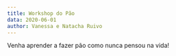 ```yaml
---
title: Workshop do Pão
data: 2020-06-01
author: Vanessa e Natacha Ruivo
---
```


Venha aprender a fazer pão como nunca pensou na vida!